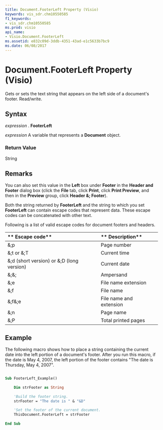 ```yaml
---
title: Document.FooterLeft Property (Visio)
keywords: vis_sdr.chm10550585
f1_keywords:
- vis_sdr.chm10550585
ms.prod: visio
api_name:
- Visio.Document.FooterLeft
ms.assetid: e832c09d-3ddb-4351-43ad-e1c5633b7bc9
ms.date: 06/08/2017
---
```



# Document.FooterLeft Property (Visio)

Gets or sets the text string that appears on the left side of a document's footer. Read/write.


## Syntax

 _expression_ . **FooterLeft**

 _expression_ A variable that represents a **Document** object.


### Return Value

String


## Remarks

You can also set this value in the  **Left** box under **Footer** in the **Header and Footer** dialog box (click the **File** tab, click **Print**, click  **Print Preview**, and then in the  **Preview** group, click **Header &; Footer**).

Both the string returned by  **FooterLeft** and the string to which you set **FooterLeft** can contain escape codes that represent data. These escape codes can be concatenated with other text.

Following is a list of valid escape codes for document footers and headers.



|** Escape code**|** Description**|
|:-----|:-----|
| &;p| Page number|
| &;t or &;T| Current time|
| &;d (short version) or &;D (long version)| Current date|
| &;&;| Ampersand|
| &;e| File name extension|
| &;f| File name|
| &;f&;e| File name and extension|
| &;n| Page name|
| &;P| Total printed pages|

## Example

The following macro shows how to place a string containing the current date into the left portion of a document's footer. After you run this macro, if the date is May 4, 2007, the left portion of the footer contains "The date is Thursday, May 4, 2007".


```vb
 
Sub FooterLeft_Example()  
 
    Dim strFooter as String 
 
    'Build the footer string.  
    strFooter = "The date is " & "&D"  
 
    'Set the footer of the current document.  
    ThisDocument.FooterLeft = strFooter  
 
End Sub
```



